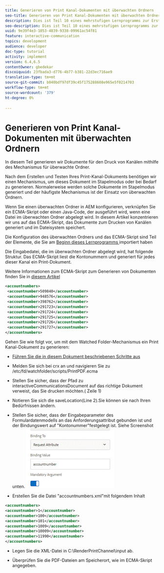 ```yaml
---
title: Generieren von Print Kanal-Dokumenten mit überwachten Ordnern
seo-title: Generieren von Print Kanal-Dokumenten mit überwachten Ordnern
description: Dies ist Teil 10 eines mehrstufigen Lernprogramms zur Erstellung Ihres ersten interaktiven Kommunikations-Dokuments für den Print-Kanal. In diesem Teil generieren wir Dokumente für den Druck von Kanälen mithilfe des Mechanismus für überwachte Ordner.
seo-description: Dies ist Teil 10 eines mehrstufigen Lernprogramms zur Erstellung Ihres ersten interaktiven Kommunikations-Dokuments für den Print-Kanal. In diesem Teil generieren wir Dokumente für den Druck von Kanälen mithilfe des Mechanismus für überwachte Ordner.
uuid: 9e39f4e3-1053-4839-9338-09961ac54f81
feature: interactive-communication
topics: development
audience: developer
doc-type: tutorial
activity: implement
version: 6.4,6.5
contentOwner: gbedekar
discoiquuid: 23fbada3-d776-4b77-b381-22d3ec716ae9
translation-type: tm+mt
source-git-commit: b040bdf97df39c45f175288608e965e5f0214703
workflow-type: tm+mt
source-wordcount: '379'
ht-degree: 0%

---
```



# Generieren von Print Kanal-Dokumenten mit überwachten Ordnern

In diesem Teil generieren wir Dokumente für den Druck von Kanälen mithilfe des Mechanismus für überwachte Ordner.

Nach dem Erstellen und Testen Ihres Print-Kanal-Dokuments benötigen wir einen Mechanismus, um dieses Dokument im Stapelmodus oder bei Bedarf zu generieren. Normalerweise werden solche Dokumente im Stapelmodus generiert und der häufigste Mechanismus ist der Einsatz von überwachten Ordnern.

Wenn Sie einen überwachten Ordner in AEM konfigurieren, verknüpfen Sie ein ECMA-Skript oder einen Java-Code, der ausgeführt wird, wenn eine Datei im überwachten Ordner abgelegt wird. In diesem Artikel konzentrieren wir uns auf das ECMA-Skript, das Dokumente zum Drucken von Kanälen generiert und im Dateisystem speichert.

Die Konfiguration des überwachten Ordners und das ECMA-Skript sind Teil der Elemente, die Sie am [Beginn dieses Lernprogramms ](introduction.md) importiert haben

Die Eingabedatei, die im überwachten Ordner abgelegt wird, hat folgende Struktur. Das ECMA-Skript liest die Kontonummern und generiert für jedes dieser Kanal ein Print-Dokument.

Weitere Informationen zum ECMA-Skript zum Generieren von Dokumenten finden Sie in [diesem Artikel](/help/forms/interactive-communications/generating-interactive-communications-print-document-using-api-tutorial-use.md)

```xml
<accountnumbers>
 <accountnumber>509840</accountnumber>
 <accountnumber>948576</accountnumber>
 <accountnumber>398762</accountnumber>
 <accountnumber>291723</accountnumber>
 <accountnumber>291724</accountnumber>
 <accountnumber>291725</accountnumber>
 <accountnumber>291726</accountnumber>
 <accountnumber>291727</accountnumber>
</accountnumbers>
```

Gehen Sie wie folgt vor, um mit dem Watched Folder-Mechanismus ein Print Kanal-Dokument zu generieren:

* [Führen Sie die in diesem Dokument beschriebenen Schritte aus](/help/forms/adaptive-forms/service-user-tutorial-develop.md)

* Melden Sie sich bei crx an und navigieren Sie zu /etc/fd/watchfolder/scripts/PrintPDF.ecma

* Stellen Sie sicher, dass der Pfad zu interactiveCommunicationsDocument auf das richtige Dokument verweist, das Sie drucken möchten.( Zeile 1)
* Notieren Sie sich die saveLocation(Line 2).Sie können sie nach Ihren Bedürfnissen ändern.
* Stellen Sie sicher, dass der Eingabeparameter des Formulardatenmodells an das Anforderungsattribut gebunden ist und der Bindungswert auf &quot;Kontonummer&quot;festgelegt ist. Siehe Screenshot unten.
   ![request](assets/requestattributeprintchannel.gif)

* Erstellen Sie die Datei &quot;accountnumbers.xml&quot;mit folgendem Inhalt

```xml
<accountnumbers>
<accountnumber>1</accountnumber>
<accountnumber>100</accountnumber>
<accountnumber>101</accountnumber>
<accountnumber>1009</accountnumber>
<accountnumber>10009</accountnumber>
<accountnumber>11990</accountnumber>
</accountnumbers>
```

* Legen Sie die XML-Datei in C:\RenderPrintChannel\input ab.

* Überprüfen Sie die PDF-Dateien am Speicherort, wie im ECMA-Skript angegeben.




